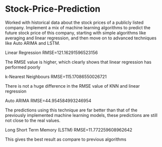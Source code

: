 # Stock-Price-Prediction
Worked with historical data about the stock prices of a publicly listed company. Implement a mix of machine learning algorithms to predict the future stock price of this company, starting with simple algorithms like averaging and linear regression, and then move on to advanced techniques like Auto ARIMA and LSTM. 

Linear Regression
RMSE=121.16291596523156

The RMSE value is higher, which clearly shows that linear regression has performed poorly

k-Nearest Neighbours
RMSE=115.17086550026721

There is not a huge difference in the RMSE value of KNN and linear regression

Auto ARIMA
RMSE=44.954584993246954

The predictions using this technique are far better than that of the previously implemented machine learning models, these predictions are still not close to the real values.

Long Short Term Memory (LSTM)
RMSE=11.772259608962642

This gives the best result as compare to previous algorithms

